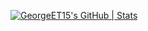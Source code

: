 [![GeorgeET15's GitHub | Stats](https://stats.quine.sh/GeorgeET15/github?theme=dark)](https://quine.sh?utm_source=widgets&utm_campaign=GeorgeET15)
